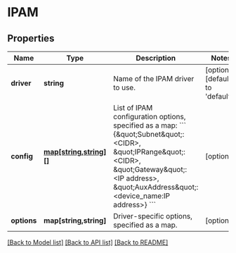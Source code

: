 # IPAM

## Properties
Name | Type | Description | Notes
------------ | ------------- | ------------- | -------------
**driver** | **string** | Name of the IPAM driver to use. | [optional] [default to 'default']
**config** | [**map[string,string][]**](map.md) | List of IPAM configuration options, specified as a map:  &#x60;&#x60;&#x60; {\&quot;Subnet\&quot;: &lt;CIDR&gt;, \&quot;IPRange\&quot;: &lt;CIDR&gt;, \&quot;Gateway\&quot;: &lt;IP address&gt;, \&quot;AuxAddress\&quot;: &lt;device_name:IP address&gt;} &#x60;&#x60;&#x60; | [optional] 
**options** | **map[string,string]** | Driver-specific options, specified as a map. | [optional] 

[[Back to Model list]](../README.md#documentation-for-models) [[Back to API list]](../README.md#documentation-for-api-endpoints) [[Back to README]](../README.md)


